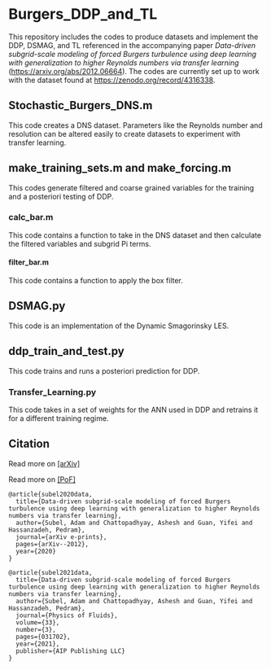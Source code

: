 # Burgers_DDP_and_TL
This repository includes the codes to produce datasets and implement the DDP, DSMAG, and TL referenced in the 
accompanying paper *Data-driven subgrid-scale modeling of forced Burgers turbulence using deep learning with generalization to higher Reynolds numbers via transfer learning* (https://arxiv.org/abs/2012.06664). The codes are currently set up to work with the dataset found at https://zenodo.org/record/4316338.
 
## Stochastic_Burgers_DNS.m
This code creates a DNS dataset. Parameters like the Reynolds number and resolution can be altered easily to create datasets to experiment with transfer learning.

## make_training_sets.m and make_forcing.m 
This codes generate filtered and coarse grained variables for the training and a posteriori testing of DDP.

### calc_bar.m
This code contains a function to take in the  DNS dataset and then calculate the filtered variables and subgrid Pi terms.

#### filter_bar.m
This code contains a function to apply the box filter.

## DSMAG.py
This code is an implementation of the Dynamic Smagorinsky LES.

## ddp_train_and_test.py
This code trains and runs a posteriori prediction for DDP.

### Transfer_Learning.py
This code takes in a set of weights for the ANN used in DDP and retrains it for a different training regime.

## Citation
<!-- Links to published/arxiv work -->
Read more on [[arXiv]](https://arxiv.org/pdf/2012.06664.pdf)
<!-- Use DOI links when available -->
Read more on [[PoF]](https://doi.org/10.1063/5.0040286)
```
@article{subel2020data,
  title={Data-driven subgrid-scale modeling of forced Burgers turbulence using deep learning with generalization to higher Reynolds numbers via transfer learning},
  author={Subel, Adam and Chattopadhyay, Ashesh and Guan, Yifei and Hassanzadeh, Pedram},
  journal={arXiv e-prints},
  pages={arXiv--2012},
  year={2020}
}

@article{subel2021data,
  title={Data-driven subgrid-scale modeling of forced Burgers turbulence using deep learning with generalization to higher Reynolds numbers via transfer learning},
  author={Subel, Adam and Chattopadhyay, Ashesh and Guan, Yifei and Hassanzadeh, Pedram},
  journal={Physics of Fluids},
  volume={33},
  number={3},
  pages={031702},
  year={2021},
  publisher={AIP Publishing LLC}
}
